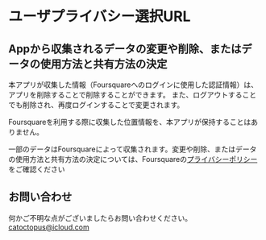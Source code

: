 # ユーザプライバシー選択URL

## Appから収集されるデータの変更や削除、またはデータの使用方法と共有方法の決定
本アプリが収集した情報（Foursquareへのログインに使用した認証情報）は、アプリを削除することで削除することができます。
また、ログアウトすることでも削除され、再度ログインすることで変更されます。

Foursquareを利用する際に収集した位置情報を、本アプリが保持することはありません。

一部のデータはFoursquareによって収集されます。変更や削除、またはデータの使用方法と共有方法の決定については、Foursquareの[プライバシーポリシー](https://ja.foursquare.com/legal/privacy)をご確認ください

## お問い合わせ
何かご不明な点がございましたらお問い合わせください。
catoctopus@icloud.com
